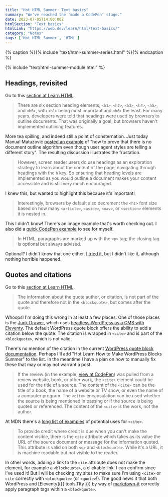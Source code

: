 ```yaml
---
title: "Hot HTML Summer: Text basics"
summary: "We've reached the 'made a CodePen' stage."
date: 2023-07-05T14:00:00Z
htmlSection: "Text basics"
htmlLink: "https://web.dev/learn/html/text-basics/"
category: "Notes"
tags: ['Hot HTML Summer', 'HTML']
---
```

{% caption %}{% include "text/html-summer-series.html" %}{% endcaption %}

{% include "text/html-summer-module.html" %}

## Headings, revisited

Go to this [section at Learn HTML](https://web.dev/learn/html/text-basics/#headings_revisited).

> There are six section heading elements, `<h1>`, `<h2>`, `<h3>`, `<h4>`, `<h5>`, and `<h6>`, with `<h1>` being most important and `<h6>` the least. For many years, developers were told that headings were used by browsers to outline documents. That was originally a goal, but browsers haven't implemented outlining features.

More tea spilling, and indeed still a point of consternation. Just today Manual Matuzović [posted an example](https://mastodon.social/@matuzo@front-end.social/110660416471629911) of "how to prove that there is no document outline algorithm even though user agent styles are telling a different story". The resulting discussion illustrates the frustation.

> However, screen reader users do use headings as an exploration strategy to learn about the content of the page, navigating through headings with the `h` key. So ensuring that heading levels are implemented as you would outline a document makes your content accessible and is still very much encouraged.

I knew this, but wanted to highlight this because it's important!

> Interestingly, browsers by default also decrement the `<h1>` font size based on how many `<article>`, `<aside>`, `<nav>`, or `<section>` elements it is nested in.

This I didn't know! There's an image example that's worth checking out. I also did a [quick CodePen example](https://codepen.io/superterrific/pen/QWJvNwe) to see for myself.

> In HTML, paragraphs are marked up with the `<p>` tag; the closing tag is optional but always advised.

Optional? I didn't know that one either. [I tried it](https://codepen.io/superterrific/pen/XWyRddp), but I didn't like it, although nothing horrible happened.

## Quotes and citations
Go to this [section at Learn HTML](https://web.dev/learn/html/text-basics/#quotes_and_citations).

> The information about the quote author, or citation, is not part of the quote and therefore not in the `<blockquote>`, but comes after the quote.

Whoops! I'm doing this wrong in at least a few places. One of those places is the [Junk Drawer](https://danabyerly-junkdrawer.website/), which uses [headless WordPress as a CMS with Eleventy](/tag/wordpress/). The default WordPress quote block offers the ability to add a citation below the quote. The citation is wrapped in `<cite>` and is part of the `<blockquote>`, which is not valid. 

There's no mention of the citation in the current [WordPress quote block documentation](https://wordpress.org/documentation/article/quote-block/). Perhaps I'll add "Hot Learn How to Make WordPress Blocks Summer" to the list. In the meantime I have a plan on how to manually fix these that may or may not warrant a post.

> If the review (in the example, [view at CodePen](https://codepen.io/web-dot-dev/pen/LYrqKMq)) was pulled from a review website, book, or other work, the `<cite>` element could be used for the title of a source. The content of the `<cite>` can be the title of a book, the name of a website or TV show, or even the name of a computer program. The `<cite>` encapsulation can be used whether the source is being mentioned in passing or if the source is being quoted or referenced. The content of the `<cite>` is the work, not the author.

At MDN there's a [long list of examples](https://developer.mozilla.org/en-US/docs/Web/HTML/Element/cite#usage_notes) of potential uses for `<cite>`.

> To provide credit where credit is due when you can't make the content visible, there is the `cite` attribute which takes as its value the URL of the source document or message for the information quoted. This attribute is valid on both `<q>` and `<blockquote>`. While it's a URL, it is machine readable but not visible to the reader.

In other words, adding a link to the `cite` attribute does not make the element, for example a `<blockquote>`, a clickable link. I can confirm since I've used it! But I will be checking my sites to make sure I'm using `<cite>` or `cite` correctly with `<blockquote>` (or `<quote>`!). The good news it that both WordPress and [Eleventy]({{ tools.11ty }}) by way of [markdown-it](https://www.npmjs.com/package/markdown-it) correctly apply paragraph tags within a `<blockquote>`. 








